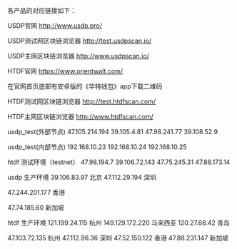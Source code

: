 各产品的对应链接如下：

USDP官网
http://www.usdp.pro/

USDP测试网区块链浏览器
http://test.usdpscan.io/

USDP主网区块链浏览器
http://www.usdpscan.io/

HTDF官网
https://www.orientwalt.com/

在官网首页底部有安卓版的《华特钱包》app下载二维码

HTDF测试网区块链浏览器
http://test.htdfscan.com/

HTDF主网区块链浏览器
http://www.htdfscan.com/

usdp_test(外部节点)
47.105.214.194
39.105.4.81
47.98.241.77
39.108.52.9

usdp_test(内部节点)
192.168.10.23
192.168.10.24
192.168.10.25

htdf 测试环境（testnet）
47.98.194.7
39.106.72.143
47.75.245.31
47.88.173.14

usdp 生产环境
39.106.83.97  北京
47.112.29.194  深圳

47.244.201.177 香港

47.74.185.60 新加坡



htdf 生产环境
121.199.24.115 杭州
149.129.172.220 马来西亚
120.27.68.42 青岛

47.103.72.135 杭州
47.112.96.36 深圳
47.52.150.122 香港
47.88.231.147 新加坡